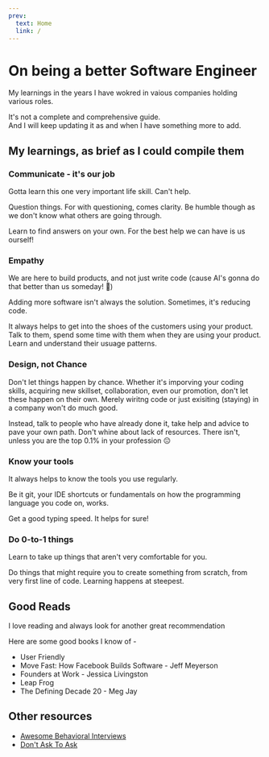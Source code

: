 ```yaml
---
prev:
  text: Home
  link: /
---
```


# On being a better Software Engineer

My learnings in the years I have wokred in vaious companies holding various roles.

It's not a complete and comprehensive guide.  
And I will keep updating it as and when I have something more to add.

## My learnings, as brief as I could compile them

### Communicate - it's our job

Gotta learn this one very important life skill. Can't help.

Question things. For with questioning, comes clarity. Be humble though as we don't know what others are going through.

Learn to find answers on your own. For the best help we can have is us ourself!

### Empathy

We are here to build products, and not just write code (cause AI's gonna do that better than us someday! 🫤)

Adding more software isn't always the solution. Sometimes, it's reducing code.

It always helps to get into the shoes of the customers using your product.  
Talk to them, spend some time with them when they are using your product. Learn and understand their usuage patterns.

### Design, not Chance

Don't let things happen by chance. Whether it's imporving your coding skills, acquiring new skillset, collaboration, even our promotion, don't let these happen on their own.
Merely wiritng code or just exisiting (staying) in a company won't do much good.

Instead, talk to people who have already done it, take help and advice to pave your own path.
Don't whine about lack of resources. There isn't, unless you are the top 0.1% in your profession 😐

### Know your tools

It always helps to know the tools you use regularly.

Be it git, your IDE shortcuts or fundamentals on how the programming language you code on, works.

Get a good typing speed. It helps for sure!

### Do 0-to-1 things

Learn to take up things that aren't very comfortable for you.

Do things that might require you to create something from scratch, from very first line of code. Learning happens at steepest.

## Good Reads

I love reading and always look for another great recommendation

Here are some good books I know of -

- User Friendly
- Move Fast: How Facebook Builds Software - Jeff Meyerson
- Founders at Work - Jessica Livingston
- Leap Frog
- The Defining Decade 20 - Meg Jay

## Other resources

- [Awesome Behavioral Interviews](https://github.com/ashishps1/awesome-behavioral-interviews)
- [Don't Ask To Ask](https://dontasktoask.com)
